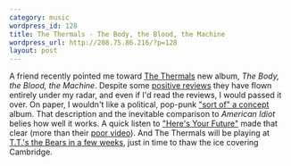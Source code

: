 ```yaml
--- 
category: music
wordpress_id: 128
title: The Thermals - The Body, the Blood, the Machine
wordpress_url: http://208.75.86.216/?p=128
layout: post
---
```

A friend recently pointed me toward <a href="http://www.myspace.com/thethermals">The Thermals</a> new album, <em>The Body, the Blood, the Machine</em>. Despite some <a href="http://pitchforkmedia.com/article/record_review/38033/The_Thermals_The_Body_The_Blood_The_Machine">positive reviews</a> they have flown entirely under my radar, and even if I'd read the reviews, I would passed it over. On paper, I wouldn't like a political, pop-punk <a href="http://pitchforkmedia.com/article/feature/38015/Interview_Interview_The_Thermals">"sort of" a concept</a> album. That description and the inevitable comparison to <em>American Idiot</em> belies how well it works. A quick listen to <a href="http://hype.non-standard.net/artist/the+thermals">"Here's Your Future"</a> made that clear (more than their <a href="http://youtube.com/watch?v=A4Iobo18U9w">poor video</a>). And The Thermals will be playing at <a href="http://tourb.us/show/24897">T.T.'s the Bears in a few weeks</a>, just in time to thaw the ice covering Cambridge.




